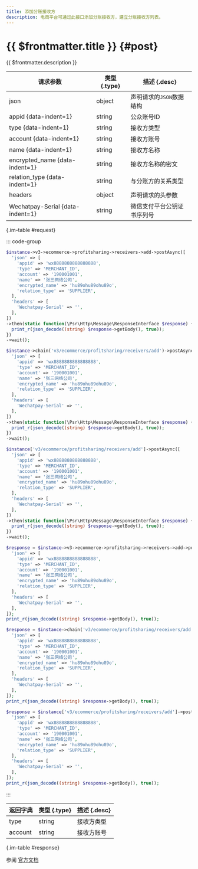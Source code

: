 ```yaml
---
title: 添加分账接收方
description: 电商平台可通过此接口添加分账接收方，建立分账接收方列表。
---
```


# {{ $frontmatter.title }} {#post}

{{ $frontmatter.description }}

| 请求参数 | 类型 {.type} | 描述 {.desc}
| --- | --- | ---
| json | object | 声明请求的`JSON`数据结构
| appid {data-indent=1} | string | 公众账号ID
| type {data-indent=1} | string | 接收方类型
| account {data-indent=1} | string | 接收方账号
| name {data-indent=1} | string | 接收方名称
| encrypted_name {data-indent=1} | string | 接收方名称的密文
| relation_type {data-indent=1} | string | 与分账方的关系类型
| headers | object | 声明请求的头参数
| Wechatpay-Serial {data-indent=1} | string | 微信支付平台公钥证书序列号

{.im-table #request}

::: code-group

```php [异步纯链式]
$instance->v3->ecommerce->profitsharing->receivers->add->postAsync([
  'json' => [
    'appid' => 'wx8888888888888888',
    'type' => 'MERCHANT_ID',
    'account' => '190001001',
    'name' => '张三网络公司',
    'encrypted_name' => 'hu89ohu89ohu89o',
    'relation_type' => 'SUPPLIER',
  ],
  'headers' => [
    'Wechatpay-Serial' => '',
  ],
])
->then(static function(\Psr\Http\Message\ResponseInterface $response) {
  print_r(json_decode((string) $response->getBody(), true));
})
->wait();
```

```php [异步声明式]
$instance->chain('v3/ecommerce/profitsharing/receivers/add')->postAsync([
  'json' => [
    'appid' => 'wx8888888888888888',
    'type' => 'MERCHANT_ID',
    'account' => '190001001',
    'name' => '张三网络公司',
    'encrypted_name' => 'hu89ohu89ohu89o',
    'relation_type' => 'SUPPLIER',
  ],
  'headers' => [
    'Wechatpay-Serial' => '',
  ],
])
->then(static function(\Psr\Http\Message\ResponseInterface $response) {
  print_r(json_decode((string) $response->getBody(), true));
})
->wait();
```

```php [异步属性式]
$instance['v3/ecommerce/profitsharing/receivers/add']->postAsync([
  'json' => [
    'appid' => 'wx8888888888888888',
    'type' => 'MERCHANT_ID',
    'account' => '190001001',
    'name' => '张三网络公司',
    'encrypted_name' => 'hu89ohu89ohu89o',
    'relation_type' => 'SUPPLIER',
  ],
  'headers' => [
    'Wechatpay-Serial' => '',
  ],
])
->then(static function(\Psr\Http\Message\ResponseInterface $response) {
  print_r(json_decode((string) $response->getBody(), true));
})
->wait();
```

```php [同步纯链式]
$response = $instance->v3->ecommerce->profitsharing->receivers->add->post([
  'json' => [
    'appid' => 'wx8888888888888888',
    'type' => 'MERCHANT_ID',
    'account' => '190001001',
    'name' => '张三网络公司',
    'encrypted_name' => 'hu89ohu89ohu89o',
    'relation_type' => 'SUPPLIER',
  ],
  'headers' => [
    'Wechatpay-Serial' => '',
  ],
]);
print_r(json_decode((string) $response->getBody(), true));
```

```php [同步声明式]
$response = $instance->chain('v3/ecommerce/profitsharing/receivers/add')->post([
  'json' => [
    'appid' => 'wx8888888888888888',
    'type' => 'MERCHANT_ID',
    'account' => '190001001',
    'name' => '张三网络公司',
    'encrypted_name' => 'hu89ohu89ohu89o',
    'relation_type' => 'SUPPLIER',
  ],
  'headers' => [
    'Wechatpay-Serial' => '',
  ],
]);
print_r(json_decode((string) $response->getBody(), true));
```

```php [同步属性式]
$response = $instance['v3/ecommerce/profitsharing/receivers/add']->post([
  'json' => [
    'appid' => 'wx8888888888888888',
    'type' => 'MERCHANT_ID',
    'account' => '190001001',
    'name' => '张三网络公司',
    'encrypted_name' => 'hu89ohu89ohu89o',
    'relation_type' => 'SUPPLIER',
  ],
  'headers' => [
    'Wechatpay-Serial' => '',
  ],
]);
print_r(json_decode((string) $response->getBody(), true));
```

:::

| 返回字典 | 类型 {.type} | 描述 {.desc}
| --- | --- | ---
| type | string | 接收方类型
| account | string | 接收方账号

{.im-table #response}

参阅 [官方文档](https://pay.weixin.qq.com/wiki/doc/apiv3/wxpay/ecommerce/profitsharing/chapter3_7.shtml)
